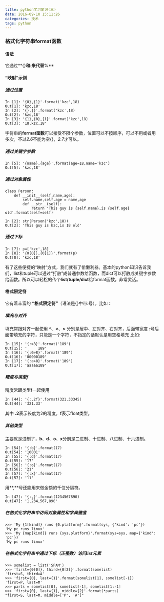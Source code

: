 ```yaml
---
title: python学习笔记(三)
date: 2016-09-10 15:11:26
categories: 技术
tags: python
---
```


### 格式化字符串format函数

#### 语法
它通过**{}**和**:**来代替**%**

#### “映射”示例

##### 通过位置

<!--more-->
```
In [1]: '{0},{1}'.format('kzc',18)  
Out[1]: 'kzc,18'  
In [2]: '{},{}'.format('kzc',18)  
Out[2]: 'kzc,18'  
In [3]: '{1},{0},{1}'.format('kzc',18)  
Out[3]: '18,kzc,18' 
```
字符串的**format函数**可以接受不限个参数，位置可以不按顺序，可以不用或者用多次，不过*2.6*不能为空{}，*2.7*才可以。

##### 通过关键字参数
```
In [5]: '{name},{age}'.format(age=18,name='kzc')  
Out[5]: 'kzc,18' 
```

##### 通过对象属性
```
class Person:  
    def __init__(self,name,age):  
        self.name,self.age = name,age  
        def __str__(self):  
            return 'This guy is {self.name},is {self.age} old'.format(self=self)
```
```
In [2]: str(Person('kzc',18))  
Out[2]: 'This guy is kzc,is 18 old' 
```

##### 通过下标
```
In [7]: p=['kzc',18]
In [8]: '{0[0]},{0[1]}'.format(p)
Out[8]: 'kzc,18' 
```
有了这些便捷的“映射”方式，我们就有了偷懒利器。基本的python知识告诉我们，list和tuple可以通过“打散”成普通参数给函数，而dict可以打散成关键字参数给函数。所以可以轻松的传个**list/tuple/dict**给format函数。非常灵活。

#### 格式限定符
它有着丰富的
**“格式限定符”**（语法是{}中带:号），比如：

##### 填充与对齐
填充常跟对齐一起使用
**^**、**<**、**>**
分别是居中、左对齐、右对齐，后面带宽度
:号后面带填充的字符，只能是一个字符，不指定的话默认是用空格填充
比如:

```
In [15]: '{:>8}'.format('189')
Out[15]: '     189'
In [16]: '{:0>8}'.format('189')
Out[16]: '00000189'
In [17]: '{:a>8}'.format('189')
Out[17]: 'aaaaa189' 
```
##### 精度与类型f
精度常跟类型f一起使用
```
In [44]: '{:.2f}'.format(321.33345)
Out[44]: '321.33' 
```
其中
**.2**表示长度为2的精度，**f**表示float类型。

##### 其他类型
主要就是进制了，**b**、**d**、**o**、**x**分别是二进制、十进制、八进制、十六进制。
```
In [54]: '{:b}'.format(17)
Out[54]: '10001'
In [55]: '{:d}'.format(17)
Out[55]: '17'
In [56]: '{:o}'.format(17)
Out[56]: '21'
In [57]: '{:x}'.format(17)
Out[57]: '11' 
```
用**,**号还能用来做金额的千位分隔符。
```
In [47]: '{:,}'.format(1234567890)
Out[47]: '1,234,567,890'
```
##### 在格式化字符串中访问对象属性和字典键值
```
>>> 'My {1[kind]} runs {0.platform}'.format(sys, {'kind': 'pc'})  
'My pc runs linux'  
>>> 'My {map[kind]} runs {sys.platform}'.format(sys=sys, map={'kind': 'pc'}) 
'My pc runs linux' 
```

##### 在格式化字符串中通过下标（正整数）访问list元素
```
>>> somelist = list('SPAM')  
>>> 'first={0[0]}, third={0[2]}'.format(somelist)  
'first=S, third=A'  
>>> 'first={0}, last={1}'.format(somelist[1], somelist[-1])  
'first=P, last=M'  
>>> parts = somelist[0], somelist[-1], somelist[1:-1]  
>>> 'first={0}, last={1}, middle={2}'.format(*parts)  
"first=S, last=M, middle=['P', 'A']"  
```